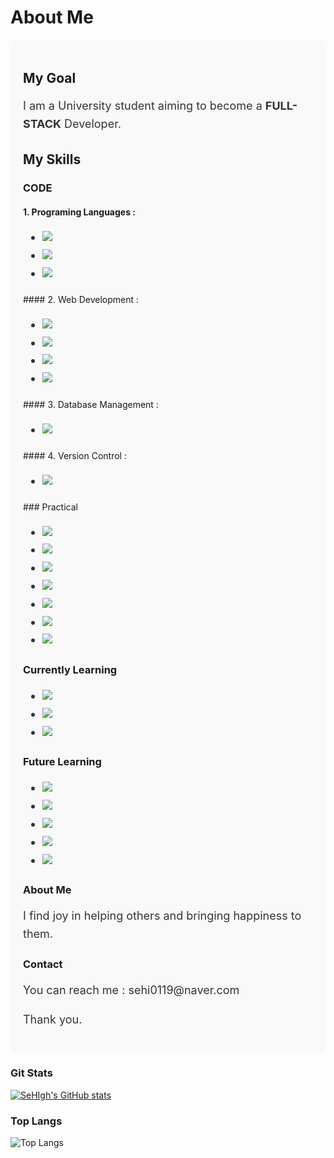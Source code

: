 <!---
SeHIgh/SeHIgh is a ✨ special ✨ repository because its `README.md` (this file) appears on your GitHub profile.
You can click the Preview link to take a look at your changes.
--->
<!---
<h1>
  👋 Hello~! I'm sehigh
</h1>
<p style = "font-size : 20px;">
  Let me introduce myself
</p>

<p>I am a university student aiming to become a **full-stack** developer.</p>
<p>💻 My current tech stack includes HTML, CSS, JavaScript, Node.js, Python, C, and Java.</p>
<p>🌱 I am also actively learning React, Databases, and AI.</p>
<p>😄 I find joy in helping others and bringing happiness to them.</p>
<p>📞 You can reach me at ~.</p>
<p>Thank you.🫶</p>
--->

# About Me

<div style="background-color: #f9f9f9; padding: 20px; border-radius: 10px;">

## My Goal
<p style="font-size: 18px; line-height: 1.6; color: #333;">
    I am a University student aiming to become a <strong>FULL-STACK</strong> Developer.
</p>

## My Skills
### CODE
#### 1. Programing Languages :
<ul style="font-size: 18px; line-height: 1.6; color: #333;">
    <li><img src="https://img.shields.io/badge/Python-3776AB?style=for-the-badge&logo=Python&logoColor=white"/></li>
    <li><img src="https://img.shields.io/badge/C-A8B9CC?style=for-the-badge&logo=c&logoColor=white"/></li>
    <li><img src="https://img.shields.io/badge/Java-ED8B00?style=for-the-badge&logo=openjdk&logoColor=white"/></li>
</ul>
#### 2. Web Development :
<ul style="font-size: 18px; line-height: 1.6; color: #333;">
    <li><img src="https://img.shields.io/badge/HTML5-E34F26?style=for-the-badge&logo=HTML5&logoColor=white"/></li>
    <li><img src="https://img.shields.io/badge/CSS3-1572B6?style=for-the-badge&logo=CSS3&logoColor=white"/></li>
    <li><img src="https://img.shields.io/badge/JavaScript-F7DF1E?style=for-the-badge&logo=JavaScript&logoColor=white"/></li>
    <li><img src="https://img.shields.io/badge/Node.js-5FA04E?style=for-the-badge&logo=Node.js&logoColor=white"/></li>
</ul>
#### 3. Database Management :
<ul style="font-size: 18px; line-height: 1.6; color: #333;">
    <li><img src="https://img.shields.io/badge/MySQL-005C84?style=for-the-badge&logo=mysql&logoColor=white"/></li>
</ul>
#### 4. Version Control :
<ul style="font-size: 18px; line-height: 1.6; color: #333;">
    <li><img src="https://img.shields.io/badge/GIT-E44C30?style=for-the-badge&logo=git&logoColor=white"/></li>
</ul>
### Practical
<ul style="font-size: 18px; line-height: 1.6; color: #333;">
    <li><img src="https://img.shields.io/badge/HTML5-E34F26?style=for-the-badge&logo=HTML5&logoColor=white"/></li>
    <li><img src="https://img.shields.io/badge/CSS3-1572B6?style=for-the-badge&logo=CSS3&logoColor=white"/></li>
    <li><img src="https://img.shields.io/badge/JavaScript-F7DF1E?style=for-the-badge&logo=JavaScript&logoColor=white"/></li>
    <li><img src="https://img.shields.io/badge/Node.js-5FA04E?style=for-the-badge&logo=Node.js&logoColor=white"/></li>
    <li><img src="https://img.shields.io/badge/Python-3776AB?style=for-the-badge&logo=Python&logoColor=white"/></li>
    <li><img src="https://img.shields.io/badge/C-A8B9CC?style=for-the-badge&logo=c&logoColor=white"/></li>
    <li><img src="https://img.shields.io/badge/Java-ED8B00?style=for-the-badge&logo=openjdk&logoColor=white"/></li>
</ul>

### Currently Learning
<ul style="font-size: 18px; line-height: 1.6; color: #333;">
    <li><img src="https://img.shields.io/badge/React-20232A?style=for-the-badge&logo=react&logoColor=61DAFB"/></li>
    <li><img src="https://img.shields.io/badge/React_Native-20232A?style=for-the-badge&logo=react&logoColor=61DAFB"/></li>
    <li><img src="https://img.shields.io/badge/Firebase-039BE5?style=for-the-badge&logo=Firebase&logoColor=white"/></li>
</ul>

### Future Learning
<ul style="font-size: 18px; line-height: 1.6; color: #333;">
    <li><img src="https://img.shields.io/badge/C%2B%2B-00599C?style=for-the-badge&logo=c%2B%2B&logoColor=white"/></li>
    <li><img src="https://img.shields.io/badge/Vue.js-35495E?style=for-the-badge&logo=vue.js&logoColor=4FC08D"/></li>
    <li><img src="https://img.shields.io/badge/Django-092E20?style=for-the-badge&logo=django&logoColor=white"/></li>
    <li><img src="https://img.shields.io/badge/Spring-6DB33F?style=for-the-badge&logo=spring&logoColor=white"/></li>
    <li><img src="https://img.shields.io/badge/MongoDB-4EA94B?style=for-the-badge&logo=mongodb&logoColor=white"/></li>
    
</ul>

### About Me
<p style="font-size: 18px; line-height: 1.6; color: #333;">
    I find joy in helping others and bringing happiness to them.
</p>

### Contact
<p style="font-size: 18px; line-height: 1.6; color: #333;">
    You can reach me : sehi0119@naver.com
</p>

<p style="font-size: 18px; line-height: 1.6; color: #333;">
    Thank you.
</p>

</div>

### Git Stats
[![SeHIgh's GitHub stats](https://github-readme-stats.vercel.app/api?username=SeHIgh&hide=contribs,prs&show_icons=true&theme=graywhite)](https://github.com/SeHIgh/github-readme-stats)
### Top Langs
![Top Langs](https://github-readme-stats.vercel.app/api/top-langs/?username=SeHIgh&layout=compact&theme=graywhite)  
